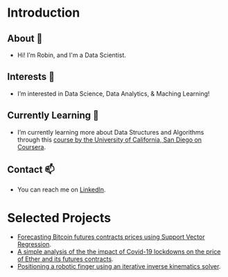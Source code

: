# Introduction

## About 👋 
- Hi! I’m Robin, and I'm a Data Scientist.

## Interests 👀 
- I’m interested in Data Science, Data Analytics, & Maching Learning!

## Currently Learning 🌱
- I’m currently learning more about Data Structures and Algorithms through this [course by the University of California, San Diego on Coursera](https://www.coursera.org/specializations/data-structures-algorithms). 

## Contact 📫
- You can reach me on [LinkedIn](https://linkedin.com/in/robin-van-den-berg-3aa7b1255).

# Selected Projects

- [Forecasting Bitcoin futures contracts prices using Support Vector Regression](https://github.com/rob-vdb/btc-futures-forecasting.git).
- [A simple analysis of the the impact of Covid-19 lockdowns on the price of Ether and its futures contracts](https://github.com/rob-vdb/eth-covid-impact.git).
- [Positioning a robotic finger using an iterative inverse kinematics solver](https://github.com/rob-vdb/position-robot-finger.git).


<!---
rob-vdb/rob-vdb is a ✨ special ✨ repository because its `README.md` (this file) appears on your GitHub profile.
You can click the Preview link to take a look at your changes.
--->
